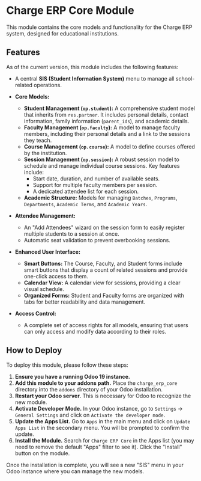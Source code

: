 # Charge ERP Core Module

This module contains the core models and functionality for the Charge ERP system, designed for educational institutions.

## Features

As of the current version, this module includes the following features:

- A central **SIS (Student Information System)** menu to manage all school-related operations.

- **Core Models:**
    - **Student Management (`op.student`):** A comprehensive student model that inherits from `res.partner`. It includes personal details, contact information, family information (`parent_ids`), and academic details.
    - **Faculty Management (`op.faculty`):** A model to manage faculty members, including their personal details and a link to the sessions they teach.
    - **Course Management (`op.course`):** A model to define courses offered by the institution.
    - **Session Management (`op.session`):** A robust session model to schedule and manage individual course sessions. Key features include:
        - Start date, duration, and number of available seats.
        - Support for multiple faculty members per session.
        - A dedicated attendee list for each session.
    - **Academic Structure:** Models for managing `Batches`, `Programs`, `Departments`, `Academic Terms`, and `Academic Years`.

- **Attendee Management:**
    - An "Add Attendees" wizard on the session form to easily register multiple students to a session at once.
    - Automatic seat validation to prevent overbooking sessions.

- **Enhanced User Interface:**
    - **Smart Buttons:** The Course, Faculty, and Student forms include smart buttons that display a count of related sessions and provide one-click access to them.
    - **Calendar View:** A calendar view for sessions, providing a clear visual schedule.
    - **Organized Forms:** Student and Faculty forms are organized with tabs for better readability and data management.

- **Access Control:**
    - A complete set of access rights for all models, ensuring that users can only access and modify data according to their roles.

## How to Deploy

To deploy this module, please follow these steps:

1.  **Ensure you have a running Odoo 19 instance.**
2.  **Add this module to your addons path.** Place the `charge_erp_core` directory into the `addons` directory of your Odoo installation.
3.  **Restart your Odoo server.** This is necessary for Odoo to recognize the new module.
4.  **Activate Developer Mode.** In your Odoo instance, go to `Settings` -> `General Settings` and click on `Activate the developer mode`.
5.  **Update the Apps List.** Go to `Apps` in the main menu and click on `Update Apps List` in the secondary menu. You will be prompted to confirm the update.
6.  **Install the Module.** Search for `Charge ERP Core` in the Apps list (you may need to remove the default "Apps" filter to see it). Click the "Install" button on the module.

Once the installation is complete, you will see a new "SIS" menu in your Odoo instance where you can manage the new models.